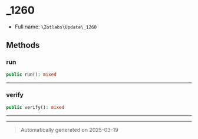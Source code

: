 
# _1260





* Full name: `\Zotlabs\Update\_1260`




## Methods


### run



```php
public run(): mixed
```












***

### verify



```php
public verify(): mixed
```












***


***
> Automatically generated on 2025-03-19
